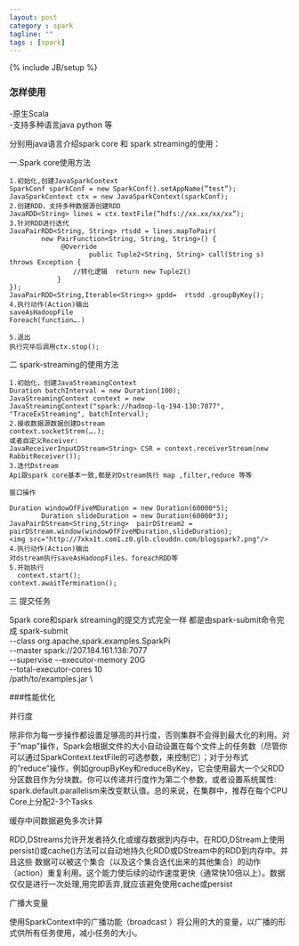 ```yaml
---
layout: post
category : spark
tagline: ""
tags : [spark]
---
```

{% include JB/setup %}

### 怎样使用

-原生Scala<br/>
-支持多种语言java python 等<br/>

分别用java语言介绍spark core 和 spark streaming的使用：

一.Spark core使用方法

	1.初始化,创建JavaSparkContext
	SparkConf sparkConf = new SparkConf().setAppName(”test”);
	JavaSparkContext ctx = new JavaSparkContext(sparkConf);
	2.创建RDD，支持多种数据源创建RDD
	JavaRDD<String> lines = ctx.textFile(“hdfs://xx.xx/xx/xx”);
	3.针对RDD进行迭代
	JavaPairRDD<String, String> rtsdd = lines.mapToPair(
			new PairFunction<String, String, String>() {
				 @Override
						public Tuple2<String, String> call(String s) throws Exception {
					//转化逻辑  return new Tuple2()
				}
	});
	JavaPairRDD<String,Iterable<String>> gpdd=  rtsdd .groupByKey();
	4.执行动作(Action)输出
    saveAsHadoopFile
    Foreach(function….)

    5.退出
    执行完毕后调用ctx.stop();

二 spark-streaming的使用方法

	1.初始化，创建JavaStreamingContext
    Duration batchInterval = new Duration(100);
    JavaStreamingContext context = new JavaStreamingContext("spark://hadoop-lq-194-130:7077", "TraceExStreaming", batchInterval);
    2.接收数据源数据创建Dstream
    context.socketStrem(….);
    或者自定义Receiver:
    JavaReceiverInputDStream<String> CSR = context.receiverStream(new RabbitReceiver());
    3.迭代Dstream
    Api跟spark core基本一致,都是对Dstream执行 map ,filter,reduce 等等

	窗口操作

    Duration windowOfFiveMDuration = new Duration(60000*5);
            Duration slideDuration = new Duration(60000*3);
    JavaPairDStream<String,String>  pairDStream2 = pairDStream.window(windowOfFiveMDuration,slideDuration);
    <img src="http://7xkx1t.com1.z0.glb.clouddn.com/blogspark7.png"/>
	4.执行动作(Action)输出
    对dstream执行saveAsHadoopFiles，foreachRDD等
    5.开始执行
      context.start();
    context.awaitTermination();

三 提交任务

Spark core和spark streaming的提交方式完全一样  都是由spark-submit命令完成
	spark-submit \
	  --class org.apache.spark.examples.SparkPi \
	  --master spark://207.184.161.138:7077 \
	  --supervise
	  --executor-memory 20G \
	  --total-executor-cores 10 \
	  /path/to/examples.jar \

###性能优化

并行度

除非你为每一步操作都设置足够高的并行度，否则集群不会得到最大化的利用。对于”map”操作，Spark会根据文件的大小自动设置在每个文件上的任务数（尽管你可以通过SparkContext.textFile的可选参数，来控制它）；对于分布式的”reduce”操作，例如groupByKey和reduceByKey，它会使用最大一个父RDD分区数目作为分块数。你可以传递并行度作为第二个参数，或者设置系统属性: spark.default.parallelism来改变默认值。总的来说，在集群中，推荐在每个CPU Core上分配2-3个Tasks

缓存中间数据避免多次计算

RDD,DStreams允许开发者持久化或缓存数据到内存中。在RDD,DStream上使用persist()或cache()方法可以自动地持久化RDD或DStream中的RDD到内存中。并且这些 数据可以被这个集合（以及这个集合迭代出来的其他集合）的动作（action）重复利用。这个能力使后续的动作速度更快（通常快10倍以上）。数据仅仅是进行一次处理,用完即丢弃,就应该避免使用cache或persist

广播大变量

使用SparkContext中的广播功能（broadcast ）将公用的大的变量，以广播的形式供所有任务使用，减小任务的大小。
















